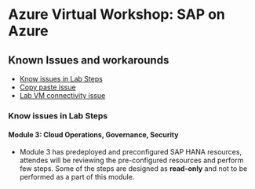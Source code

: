 # Azure Virtual Workshop: SAP on Azure

## Known Issues and workarounds
- [Know issues in Lab Steps](#know-issues-in-lab-steps)
- [Copy paste issue](https://docs.cloudlabs.ai/Learner/Troubleshooting/CopyPaste)
- [Lab VM connectivity issue](https://docs.cloudlabs.ai/Learner/Troubleshooting/RDP)

### Know issues in Lab Steps 

#### Module 3: Cloud Operations, Governance, Security

- Module 3 has predeployed and preconfigured SAP HANA resources, attendes will be reviewing the pre-configured resources and perform few steps. Some of the steps are designed as **read-only** and not to be performed as a part of this module.
